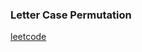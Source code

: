 ### Letter Case Permutation

[leetcode](https://leetcode.com/problems/letter-case-permutation/submissions/)
